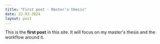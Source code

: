 ```yaml
---
title: "First post - Master's thesis"
date: 22-03-2024
layout: post
---
```


This is the **first post** in this site. It will focus on my master's thesis and the workflow around it.


